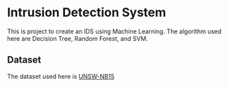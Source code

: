 # Intrusion Detection System
This is project to create an IDS using Machine Learning. 
The algorithm used here are Decision Tree, Random Forest, and SVM. 

## Dataset
The dataset used here is [UNSW-NB15](https://research.unsw.edu.au/projects/unsw-nb15-dataset)  
